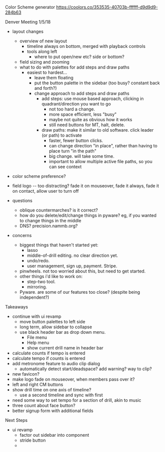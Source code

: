 Color Scheme generator
https://coolors.co/353535-40703b-ffffff-d9d9d9-284b63 

Denver Meeting 1/5/18
* layout changes
    * overview of new layout
        * timeline always on bottom, merged with playback controls
        * tools along left
            * where to put open/new etc? side or bottom?
    * field sizing and zooming
    * what to do with palettes for add steps and draw paths
        * easiest to hardest...
            * leave them floating
            * put the button palette in the sidebar (too busy? constant back and forth?)
            * change approach to add steps and draw paths
                * add steps: use mouse based approach, clicking in quadrant/direction you want to go
                    * not too hard a change.
                    * more space efficient, less "busy"
                    * maybe not quite as obvious how it works
                    * still need buttons for MT, halt, delete.
                * draw paths: make it similar to old software. click leader (or path) to activate
                    * faster, fewer button clicks. 
                    * can change direction "in place", rather than having to place turn "in the path"
                    * big change. will take some time.
                    * important to allow multiple active file paths, so you can see context

* color scheme preference?

* field logo -- too distracting? fade it on mouseover, fade it always, fade it on contact, allow user to turn off


* questions
    * oblique countermarches? is it correct?
    * how do you delete/edit/change things in pyware? eg, if you wanted to change things in the middle
    * DNS? precision.nammb.org?

* concerns

    * biggest things that haven't started yet:
        * lasso
        * middle-of-drill editing. no clear direction yet.
        * undo/redo.
        * user management, sign up, payment.  Stripe.
    * pinwheels. not too worried about this, but need to get started.
    * other things i'd like to work on: 
        * step-two tool. 
        * mirroring.
    * Pyware. are some of our features too close? (despite being independent?)



Takeaways
* continue with ui revamp
    * move button palettes to left side
    * long term, allow sidebar to collapse
    * use black header bar as drop down menu.
        * File menu
        * Help menu
        * show current drill name in header bar
* calculate counts if tempo is entered
* calculate tempo if counts is entered
* add metronome feature to audio clip dialog
    * automatically detect start/deadspace? add warning? way to clip?
* new favicon?
* make logo fade on mouseover, when members pass over it?
* left and right CM buttons
* show drill time on one axis of timeline?
    * use a second timeline and sync with first
* need some way to set tempo for a section of drill, akin to music
* three count about face button?
* better signup form with additional fields

Next Steps
* ui revamp
    * factor out sidebar into component
    * stride button
    * 
